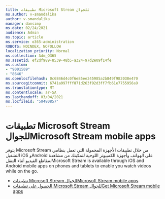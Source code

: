 ```yaml
---
title: تطبيقات Microsoft Stream للجوال
ms.author: v-smandalika
author: v-smandalika
manager: dansimp
ms.date: 02/24/2021
audience: Admin
ms.topic: article
ms.service: o365-administration
ROBOTS: NOINDEX, NOFOLLOW
localization_priority: Normal
ms.collection: Adm_O365
ms.assetid: ef2df989-8539-48b5-a324-97d2e09f14fe
ms.custom:
- "9001509"
- "8646"
ms.openlocfilehash: 0c6846d4c0f6e85ee245985a2b849f982030e470
ms.sourcegitcommit: 6741a997fff871d263f92d3ff7fb61e7755956a9
ms.translationtype: MT
ms.contentlocale: ar-SA
ms.lasthandoff: 03/04/2021
ms.locfileid: "50480857"
---
```

# <a name="microsoft-stream-mobile-apps"></a><span data-ttu-id="6df2d-102">تطبيقات Microsoft Stream للجوال</span><span class="sxs-lookup"><span data-stu-id="6df2d-102">Microsoft Stream mobile apps</span></span>

<span data-ttu-id="6df2d-103">يتوفر Microsoft Stream من خلال تطبيقات الأجهزة المحمولة التي تعمل بنظامي التشغيل iOS وAndroid على الهواتف وأجهزة الكمبيوتر اللوحية لتمكينك من مشاهدة مقاطع الفيديو أثناء التنقل.</span><span class="sxs-lookup"><span data-stu-id="6df2d-103">Microsoft Stream is available through iOS and Android mobile apps on phones and tablets to enable you watch videos while on the go.</span></span>

- [<span data-ttu-id="6df2d-104">تطبيقات Microsoft Stream للجوال</span><span class="sxs-lookup"><span data-stu-id="6df2d-104">Microsoft Stream mobile apps</span></span>](https://docs.microsoft.com/stream/mobile-apps-overview)
- [<span data-ttu-id="6df2d-105">الحصول على تطبيقات Microsoft Stream للجوال</span><span class="sxs-lookup"><span data-stu-id="6df2d-105">Get Microsoft Stream mobile apps</span></span>](https://docs.microsoft.com/stream/mobile-get-apps)
